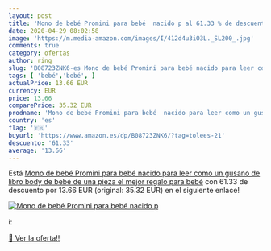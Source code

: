 ```yaml
---
layout: post
title: 'Mono de bebé Promini para bebé  nacido p al 61.33 % de descuento'
date: 2020-04-29 08:02:58
image: 'https://m.media-amazon.com/images/I/412d4u3iO3L._SL200_.jpg'
comments: true
category: ofertas
author: ring
slug: 'B08723ZNK6-es Mono de bebé Promini para bebé nacido para leer como un...'
tags: [ 'bebé','bebé', ]
actualPrice: 13.66 EUR
currency: EUR
price: 13.66
comparePrice: 35.32 EUR
prodname: 'Mono de bebé Promini para bebé  nacido para leer como un gusano de libro  body de bebé de una pieza  el mejor regalo para bebé'
country: 'es'
flag: '🇪🇸'
buyurl: 'https://www.amazon.es/dp/B08723ZNK6/?tag=tolees-21'
descuento: '61.33'
average: '13.66'
---
```


Está [Mono de bebé Promini para bebé  nacido para leer como un gusano de libro  body de bebé de una pieza  el mejor regalo para bebé](https://www.amazon.es/dp/B08723ZNK6/?tag=tolees-21) con 61.33 de descuento por 13.66 EUR (original: 35.32 EUR) en el siguiente enlace!

[![Mono de bebé Promini para bebé  nacido p](https://m.media-amazon.com/images/I/412d4u3iO3L._SL200_.jpg)](https://www.amazon.es/dp/B08723ZNK6/?tag=tolees-21)

ℹ️:


[🛒 Ver la oferta!!](https://www.amazon.es/dp/B08723ZNK6/?tag=tolees-21)
